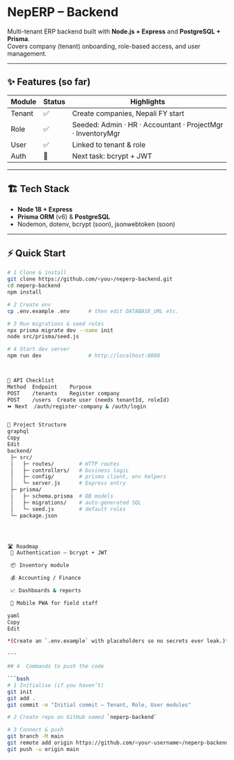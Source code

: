 # NepERP – Backend

Multi-tenant ERP backend built with **Node.js + Express** and **PostgreSQL + Prisma**.  
Covers company (tenant) onboarding, role-based access, and user management.

---

## ✨ Features (so far)

| Module  | Status | Highlights |
|---------|--------|------------|
| Tenant  | ✅ | Create companies, Nepali FY start |
| Role    | ✅ | Seeded: Admin · HR · Accountant · ProjectMgr · InventoryMgr |
| User    | ✅ | Linked to tenant & role |
| Auth    | 🚧 | Next task: bcrypt + JWT |

---

## 🏗️ Tech Stack

- **Node 18 + Express**
- **Prisma ORM** (v6) & **PostgreSQL**
- Nodemon, dotenv, bcrypt (soon), jsonwebtoken (soon)

---

## ⚡ Quick Start

```bash
# 1 Clone & install
git clone https://github.com/<you>/neperp-backend.git
cd neperp-backend
npm install

# 2 Create env
cp .env.example .env      # then edit DATABASE_URL etc.

# 3 Run migrations & seed roles
npx prisma migrate dev --name init
node src/prisma/seed.js

# 4 Start dev server
npm run dev               # http://localhost:8080



🔗 API Checklist
Method	Endpoint	Purpose
POST	/tenants	Register company
POST	/users	Create user (needs tenantId, roleId)
⏩ Next	/auth/register-company & /auth/login	


📂 Project Structure
graphql
Copy
Edit
backend/
 ├─ src/
 │   ├─ routes/        # HTTP routes
 │   ├─ controllers/   # business logic
 │   ├─ config/        # prisma client, env helpers
 │   └─ server.js      # Express entry
 ├─ prisma/
 │   ├─ schema.prisma  # DB models
 │   ├─ migrations/    # auto-generated SQL
 │   └─ seed.js        # default roles
 └─ package.json




🛣️ Roadmap
 💾 Authentication – bcrypt + JWT

 📦 Inventory module

 💰 Accounting / Finance

 📈 Dashboards & reports

 📱 Mobile PWA for field staff

yaml
Copy
Edit

*(Create an `.env.example` with placeholders so no secrets ever leak.)*

---

## 4  Commands to push the code

```bash
# 1 Initialise (if you haven’t)
git init
git add .
git commit -m "Initial commit – Tenant, Role, User modules"

# 2 Create repo on GitHub named `neperp-backend`

# 3 Connect & push
git branch -M main
git remote add origin https://github.com/<your-username>/neperp-backend.git
git push -u origin main